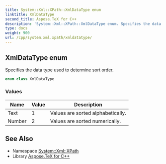```yaml
---
title: System::Xml::XPath::XmlDataType enum
linktitle: XmlDataType
second_title: Aspose.TeX for C++
description: 'System::Xml::XPath::XmlDataType enum. Specifies the data type used to determine sort order in C++.'
type: docs
weight: 900
url: /cpp/system.xml.xpath/xmldatatype/
---
```

## XmlDataType enum


Specifies the data type used to determine sort order.

```cpp
enum class XmlDataType
```

### Values

| Name | Value | Description |
| --- | --- | --- |
| Text | 1 | Values are sorted alphabetically. |
| Number | 2 | Values are sorted numerically. |

## See Also

* Namespace [System::Xml::XPath](../)
* Library [Aspose.TeX for C++](../../)
